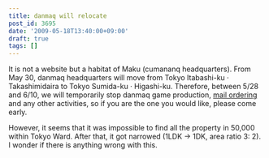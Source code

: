 ```yaml
---
title: danmaq will relocate
post_id: 3695
date: '2009-05-18T13:40:00+09:00'
draft: true
tags: []
---
```


It is not a website but a habitat of Maku (cumananq headquarters). From May 30, danmaq headquarters will move from Tokyo Itabashi-ku · Takashimidaira to Tokyo Sumida-ku · Higashi-ku. Therefore, between 5/28 and 6/10, we will temporarily stop danmaq game production, [mail ordering](http://e.danmaq.com/) and any other activities, so if you are the one you would like, please come early.

However, it seems that it was impossible to find all the property in 50,000 within Tokyo Ward. After that, it got narrowed (1LDK → 1DK, area ratio 3: 2). I wonder if there is anything wrong with this.
